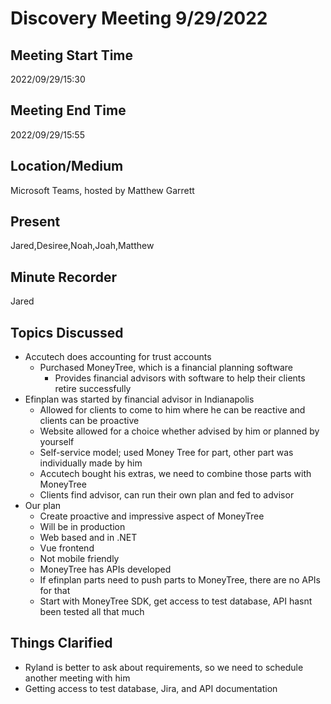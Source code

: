 # Discovery Meeting 9/29/2022

## Meeting Start Time
2022/09/29/15:30
## Meeting End Time
2022/09/29/15:55

## Location/Medium

Microsoft Teams, hosted by Matthew Garrett

## Present

Jared,Desiree,Noah,Joah,Matthew

## Minute Recorder

Jared

## Topics Discussed
* Accutech does accounting for trust accounts
  * Purchased MoneyTree, which is a financial planning software
    * Provides financial advisors with software to help their clients retire successfully
* Efinplan was started by financial advisor in Indianapolis
  * Allowed for clients to come to him where he can be reactive and clients can be proactive
  * Website allowed for a choice whether advised by him or planned by yourself
  * Self-service model; used Money Tree for part, other part was individually made by him
  * Accutech bought his extras, we need to combine those parts with MoneyTree
  * Clients find advisor, can run their own plan and fed to advisor
* Our plan
  * Create proactive and impressive aspect of MoneyTree
  * Will be in production
  * Web based and in .NET
  * Vue frontend
  * Not mobile friendly
  * MoneyTree has APIs developed
  * If efinplan parts need to push parts to MoneyTree, there are no APIs for that
  * Start with MoneyTree SDK, get access to test database, API hasnt been tested all that much


## Things Clarified
* Ryland is better to ask about requirements, so we need to schedule another meeting with him
* Getting access to test database, Jira, and API documentation